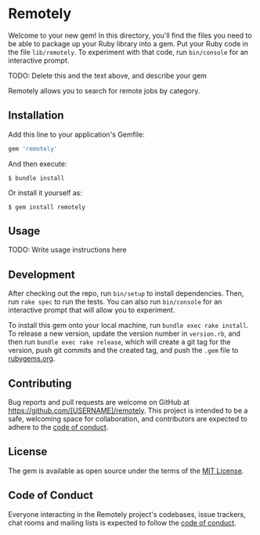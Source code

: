 # Remotely

Welcome to your new gem! In this directory, you'll find the files you need to be able to package up your Ruby library into a gem. Put your Ruby code in the file `lib/remotely`. To experiment with that code, run `bin/console` for an interactive prompt.

TODO: Delete this and the text above, and describe your gem

Remotely allows you to search for remote jobs by category. 

## Installation

Add this line to your application's Gemfile:

```ruby
gem 'remotely'
```

And then execute:

    $ bundle install

Or install it yourself as:

    $ gem install remotely

## Usage

TODO: Write usage instructions here

## Development

After checking out the repo, run `bin/setup` to install dependencies. Then, run `rake spec` to run the tests. You can also run `bin/console` for an interactive prompt that will allow you to experiment.

To install this gem onto your local machine, run `bundle exec rake install`. To release a new version, update the version number in `version.rb`, and then run `bundle exec rake release`, which will create a git tag for the version, push git commits and the created tag, and push the `.gem` file to [rubygems.org](https://rubygems.org).

## Contributing

Bug reports and pull requests are welcome on GitHub at https://github.com/[USERNAME]/remotely. This project is intended to be a safe, welcoming space for collaboration, and contributors are expected to adhere to the [code of conduct](https://github.com/[USERNAME]/remotely/blob/master/CODE_OF_CONDUCT.md).

## License

The gem is available as open source under the terms of the [MIT License](https://opensource.org/licenses/MIT).

## Code of Conduct

Everyone interacting in the Remotely project's codebases, issue trackers, chat rooms and mailing lists is expected to follow the [code of conduct](https://github.com/[USERNAME]/remotely/blob/master/CODE_OF_CONDUCT.md).
